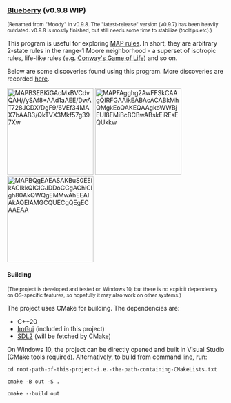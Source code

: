 ### [Blueberry](https://github.com/achabense/blueberry) (v0.9.8 WIP)

<p><sub>
(Renamed from "Moody" in v0.9.8. The "latest-release" version (v0.9.7) has been heavily outdated. v0.9.8 is mostly finished, but still needs some time to stabilize (tooltips etc).)
</sub></p>

This program is useful for exploring [MAP rules](https://conwaylife.com/wiki/Non-isotropic_rule). In short, they are arbitrary 2-state rules in the range-1 Moore neighborhood - a superset of isotropic rules, life-like rules (e.g. [Conway's Game of Life](https://conwaylife.com/wiki/Conway%27s_Game_of_Life)) and so on.

Below are some discoveries found using this program. More discoveries are recorded [here](https://github.com/achabense/blueberry/tree/main/rules).

<img width="200" alt="MAPBSEBKiGAcMxBVCdvQAH//ySAf8+AAd1aAEE/DwAT728JCDX/DgF9/6VEf34MAX7bAAB3/QkTVX3Mkf57g397Xw" src="https://github.com/user-attachments/assets/1242708a-65ca-4095-9b05-3d2b9b1362fa">
<img width="200" alt="MAPFAgghg2AwFFSkCAAgQIRFGAAikEABAcACABkMhQMgkEoQAKEQAAgkoWWBjEUI8EMiBcBCBwABskEiREsEQUkkw" src="https://github.com/user-attachments/assets/25085603-7d94-4537-8cec-33f0c7cc9fc2">
<img width="200" alt="MAPBQgEAEASAKBuS0EEikACIkkQICICJDDoCCgAChiCIgh80AkQWQgEMMwAhEEAIAkAQEIAMGCQUECgQEgECAAEAA" src="https://github.com/user-attachments/assets/5d2c914d-2c90-4f75-a330-6d21c39231f5">

#### Building

<p><sub>
(The project is developed and tested on Windows 10, but there is no explicit dependency on OS-specific features, so hopefully it may also work on other systems.)
</sub></p>

The project uses CMake for building. The dependencies are:
- C++20
- [ImGui](https://github.com/ocornut/imgui) (included in this project)
- [SDL2](https://github.com/libsdl-org/SDL) (will be fetched by CMake)

On Windows 10, the project can be directly opened and built in Visual Studio (CMake tools required). Alternatively, to build from command line, run:

```
cd root-path-of-this-project-i.e.-the-path-containing-CMakeLists.txt

cmake -B out -S .

cmake --build out
```